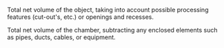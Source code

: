Total net volume of the object, taking into account possible processing features (cut-out's, etc.) or openings and recesses.


<!-- comment -->


Total net volume of the chamber, subtracting any enclosed elements such as pipes, ducts, cables, or equipment.

